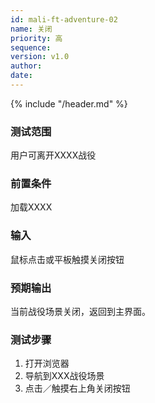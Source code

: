 ```yaml
---
id: mali-ft-adventure-02
name: 关闭
priority: 高
sequence: 
version: v1.0
author: 
date: 
---
```


{% include "/header.md" %}

### 测试范围

  用户可离开XXXX战役

### 前置条件
  加载XXXX

### 输入
  鼠标点击或平板触摸关闭按钮

### 预期输出
  当前战役场景关闭，返回到主界面。

### 测试步骤
  1. 打开浏览器
  2. 导航到XXX战役场景
  3. 点击／触摸右上角关闭按钮
